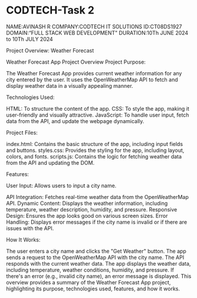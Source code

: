 # CODTECH-Task 2

NAME:AVINASH R
COMPANY:CODTECH IT SOLUTIONS
ID:CT08DS1927
DOMAIN:“FULL STACK WEB DEVELOPMENT"
DURATION:10Th JUNE 2024 to 10Th JULY 2024

Project Overview: Weather Forecast


Weather Forecast App Project Overview
Project Purpose:

  The Weather Forecast App provides current weather information for any city entered by the user. It uses the OpenWeatherMap API to fetch and display weather data in a visually appealing manner.

Technologies Used:

HTML: To structure the content of the app.
CSS: To style the app, making it user-friendly and visually attractive.
JavaScript: To handle user input, fetch data from the API, and update the webpage dynamically.

Project Files:

index.html: Contains the basic structure of the app, including input fields and buttons.
styles.css: Provides the styling for the app, including layout, colors, and fonts.
scripts.js: Contains the logic for fetching weather data from the API and updating the DOM.

Features:

User Input: Allows users to input a city name.

API Integration: Fetches real-time weather data from the OpenWeatherMap API.
Dynamic Content: Displays the weather information, including temperature, weather description, humidity, and pressure.
Responsive Design: Ensures the app looks good on various screen sizes.
Error Handling: Displays error messages if the city name is invalid or if there are issues with the API.

How It Works:

  The user enters a city name and clicks the "Get Weather" button.
  The app sends a request to the OpenWeatherMap API with the city name.
  The API responds with the current weather data.
  The app displays the weather data, including temperature, weather conditions, humidity, and pressure.
  If there's an error (e.g., invalid city name), an error message is displayed.
  This overview provides a summary of the Weather Forecast App project, highlighting its purpose, technologies used, features, and how it works.





